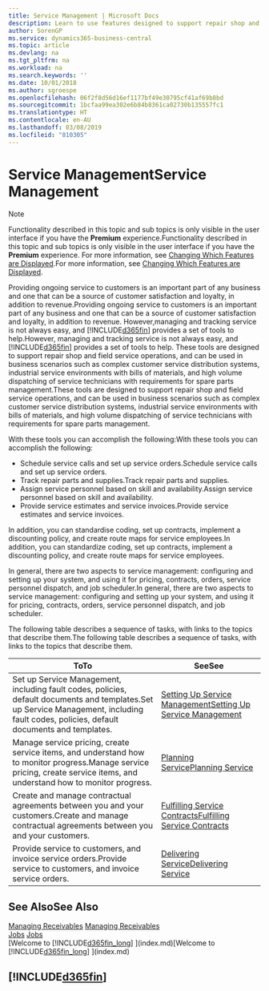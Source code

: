 ```yaml
---
title: Service Management | Microsoft Docs
description: Learn to use features designed to support repair shop and field service operations.
author: SorenGP
ms.service: dynamics365-business-central
ms.topic: article
ms.devlang: na
ms.tgt_pltfrm: na
ms.workload: na
ms.search.keywords: ''
ms.date: 10/01/2018
ms.author: sgroespe
ms.openlocfilehash: 06f2f8d56d16ef1177bf49e30795cf41af69b8bd
ms.sourcegitcommit: 1bcfaa99ea302e6b84b8361ca02730b135557fc1
ms.translationtype: HT
ms.contentlocale: en-AU
ms.lasthandoff: 03/08/2019
ms.locfileid: "810305"
---
```

# <a name="service-management"></a><span data-ttu-id="c1742-103">Service Management</span><span class="sxs-lookup"><span data-stu-id="c1742-103">Service Management</span></span>
> [!NOTE]
> <span data-ttu-id="c1742-104">Functionality described in this topic and sub topics is only visible in the user interface if you have the **Premium** experience.</span><span class="sxs-lookup"><span data-stu-id="c1742-104">Functionality described in this topic and sub topics is only visible in the user interface if you have the **Premium** experience.</span></span> <span data-ttu-id="c1742-105">For more information, see [Changing Which Features are Displayed](ui-experiences.md).</span><span class="sxs-lookup"><span data-stu-id="c1742-105">For more information, see [Changing Which Features are Displayed](ui-experiences.md).</span></span>

<span data-ttu-id="c1742-106">Providing ongoing service to customers is an important part of any business and one that can be a source of customer satisfaction and loyalty, in addition to revenue.</span><span class="sxs-lookup"><span data-stu-id="c1742-106">Providing ongoing service to customers is an important part of any business and one that can be a source of customer satisfaction and loyalty, in addition to revenue.</span></span> <span data-ttu-id="c1742-107">However,managing and tracking service is not always easy, and [!INCLUDE[d365fin](includes/d365fin_md.md)] provides a set of tools to help.</span><span class="sxs-lookup"><span data-stu-id="c1742-107">However, managing and tracking service is not always easy, and [!INCLUDE[d365fin](includes/d365fin_md.md)] provides a set of tools to help.</span></span> <span data-ttu-id="c1742-108">These tools are designed to support repair shop and field service operations, and can be used in business scenarios such as complex customer service distribution systems, industrial service environments with bills of materials, and high volume dispatching of service technicians with requirements for spare parts management.</span><span class="sxs-lookup"><span data-stu-id="c1742-108">These tools are designed to support repair shop and field service operations, and can be used in business scenarios such as complex customer service distribution systems, industrial service environments with bills of materials, and high volume dispatching of service technicians with requirements for spare parts management.</span></span>  

 <span data-ttu-id="c1742-109">With these tools you can accomplish the following:</span><span class="sxs-lookup"><span data-stu-id="c1742-109">With these tools you can accomplish the following:</span></span>  

* <span data-ttu-id="c1742-110">Schedule service calls and set up service orders.</span><span class="sxs-lookup"><span data-stu-id="c1742-110">Schedule service calls and set up service orders.</span></span>  
* <span data-ttu-id="c1742-111">Track repair parts and supplies.</span><span class="sxs-lookup"><span data-stu-id="c1742-111">Track repair parts and supplies.</span></span>  
* <span data-ttu-id="c1742-112">Assign service personnel based on skill and availability.</span><span class="sxs-lookup"><span data-stu-id="c1742-112">Assign service personnel based on skill and availability.</span></span>  
* <span data-ttu-id="c1742-113">Provide service estimates and service invoices.</span><span class="sxs-lookup"><span data-stu-id="c1742-113">Provide service estimates and service invoices.</span></span>  

<span data-ttu-id="c1742-114">In addition, you can standardise coding, set up contracts, implement a discounting policy, and create route maps for service employees.</span><span class="sxs-lookup"><span data-stu-id="c1742-114">In addition, you can standardize coding, set up contracts, implement a discounting policy, and create route maps for service employees.</span></span>  

<span data-ttu-id="c1742-115">In general, there are two aspects to service management: configuring and setting up your system, and using it for pricing, contracts, orders, service personnel dispatch, and job scheduler.</span><span class="sxs-lookup"><span data-stu-id="c1742-115">In general, there are two aspects to service management: configuring and setting up your system, and using it for pricing, contracts, orders, service personnel dispatch, and job scheduler.</span></span>  

<span data-ttu-id="c1742-116">The following table describes a sequence of tasks, with links to the topics that describe them.</span><span class="sxs-lookup"><span data-stu-id="c1742-116">The following table describes a sequence of tasks, with links to the topics that describe them.</span></span>   

|<span data-ttu-id="c1742-117">**To**</span><span class="sxs-lookup"><span data-stu-id="c1742-117">**To**</span></span>|<span data-ttu-id="c1742-118">**See**</span><span class="sxs-lookup"><span data-stu-id="c1742-118">**See**</span></span>|  
|------------|-------------|  
|<span data-ttu-id="c1742-119">Set up Service Management, including fault codes, policies, default documents and templates.</span><span class="sxs-lookup"><span data-stu-id="c1742-119">Set up Service Management, including fault codes, policies, default documents and templates.</span></span>|[<span data-ttu-id="c1742-120">Setting Up Service Management</span><span class="sxs-lookup"><span data-stu-id="c1742-120">Setting Up Service Management</span></span>](service-setup-service.md)|  
|<span data-ttu-id="c1742-121">Manage service pricing, create service items, and understand how to monitor progress.</span><span class="sxs-lookup"><span data-stu-id="c1742-121">Manage service pricing, create service items, and understand how to monitor progress.</span></span>|[<span data-ttu-id="c1742-122">Planning Service</span><span class="sxs-lookup"><span data-stu-id="c1742-122">Planning Service</span></span>](service-plan-service.md)|  
|<span data-ttu-id="c1742-123">Create and manage contractual agreements between you and your customers.</span><span class="sxs-lookup"><span data-stu-id="c1742-123">Create and manage contractual agreements between you and your customers.</span></span>|[<span data-ttu-id="c1742-124">Fulfilling Service Contracts</span><span class="sxs-lookup"><span data-stu-id="c1742-124">Fulfilling Service Contracts</span></span>](service-fulfill-service-contracts.md)|  
|<span data-ttu-id="c1742-125">Provide service to customers, and invoice service orders.</span><span class="sxs-lookup"><span data-stu-id="c1742-125">Provide service to customers, and invoice service orders.</span></span>|[<span data-ttu-id="c1742-126">Delivering Service</span><span class="sxs-lookup"><span data-stu-id="c1742-126">Delivering Service</span></span>](service-deliver-service.md)|  

## <a name="see-also"></a><span data-ttu-id="c1742-127">See Also</span><span class="sxs-lookup"><span data-stu-id="c1742-127">See Also</span></span>  
<span data-ttu-id="c1742-128">[Managing Receivables](receivables-manage-receivables.md) </span><span class="sxs-lookup"><span data-stu-id="c1742-128">[Managing Receivables](receivables-manage-receivables.md) </span></span>  
<span data-ttu-id="c1742-129">[Jobs](projects-how-create-jobs.md) </span><span class="sxs-lookup"><span data-stu-id="c1742-129">[Jobs](projects-how-create-jobs.md) </span></span>  
<span data-ttu-id="c1742-130">[Welcome to [!INCLUDE[d365fin_long](includes/d365fin_long_md.md)] ](index.md)</span><span class="sxs-lookup"><span data-stu-id="c1742-130">[Welcome to [!INCLUDE[d365fin_long](includes/d365fin_long_md.md)] ](index.md)</span></span>

## [!INCLUDE[d365fin](includes/free_trial_md.md)]  
